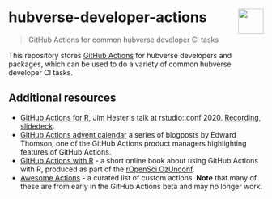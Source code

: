 # hubverse-developer-actions <img src="https://github.com/hubverse-org/hubDocs/blob/main/docs/_static/LOGO-CovidForecastHub_VIRUS-blue.png?raw=true" align="right" width="50px"/>

<!-- badges: start -->
<!-- badges: end -->

> GitHub Actions for common hubverse developer CI tasks

This repository stores [GitHub Actions](https://github.com/features/actions) for hubverse developers and packages, which can be used to do a variety of common hubverse developer CI tasks. 


## Additional resources

- [GitHub Actions for R](https://www.jimhester.com/talk/2020-rsc-github-actions/), Jim Hester's talk at rstudio::conf 2020. [Recording](https://resources.rstudio.com/rstudio-conf-2020/azure-pipelines-and-github-actions-jim-hester), [slidedeck](https://speakerdeck.com/jimhester/github-actions-for-r).
- [GitHub Actions advent calendar](https://www.edwardthomson.com/blog/github_actions_advent_calendar.html) a series of blogposts by Edward Thomson, one of the GitHub Actions product managers
  highlighting features of GitHub Actions.
- [GitHub Actions with R](https://ropenscilabs.github.io/actions_sandbox/) - a short online book about using GitHub Actions with R, produced as part of the [rOpenSci OzUnconf](https://ozunconf19.ropensci.org/).
- [Awesome Actions](https://github.com/sdras/awesome-actions#awesome-actions---) - a curated list of custom actions. **Note** that many of these are from early in the GitHub Actions beta and may no longer work.
